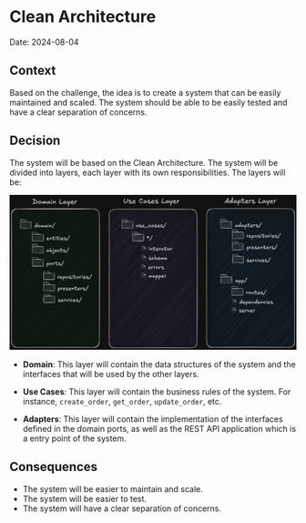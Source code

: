 # Clean Architecture

Date: 2024-08-04

## Context

Based on the challenge, the idea is to create a system that can be easily maintained and scaled. The system should be able to be easily tested and have a clear separation of concerns.

## Decision

The system will be based on the Clean Architecture. The system will be divided into layers, each layer with its own responsibilities. The layers will be:

![Clean Architecture](/docs/images/archi_folders.png)

- **Domain**: This layer will contain the data structures of the system and the interfaces that will be used by the other layers.

- **Use Cases**: This layer will contain the business rules of the system. For instance, `create_order`, `get_order`, `update_order`, etc.

- **Adapters**: This layer will contain the implementation of the interfaces defined in the domain ports, as well as the REST API application which is a entry point of the system.

## Consequences

- The system will be easier to maintain and scale.
- The system will be easier to test.
- The system will have a clear separation of concerns.
